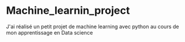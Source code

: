 # Machine_learnin_project
J'ai réalisé un petit projet de machine learning avec python au cours de mon apprentissage en Data science
